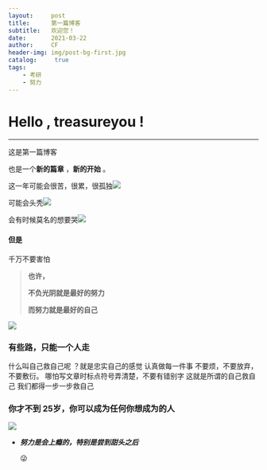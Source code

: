 ```yaml
---
layout:     post
title:      第一篇博客
subtitle:   欢迎您！
date:       2021-03-22
author:     CF
header-img: img/post-bg-first.jpg
catalog: 	 true
tags:
    - 考研
    - 努力
---
```






# Hello , treasureyou !

---





这是第一篇博客



也是一个**新的篇章** ，**新的开始** 。

这一年可能会很苦，很累，很孤独![](https://encrypted-tbn0.gstatic.com/images?q=tbn:ANd9GcTfSESPgi9178jPMLae0C85ao3bvSF-TWquRQ&usqp=CAU)



可能会头秃![](https://encrypted-tbn0.gstatic.com/images?q=tbn:ANd9GcTswfymgO0iQKShF1bYJG7eNuW3vnUn5AmkyQ&usqp=CAU)

会有时候莫名的想要哭![](https://encrypted-tbn0.gstatic.com/images?q=tbn:ANd9GcSr92BPdVxQy45aCbPQd3emjBCUqf4wfl81cQ&usqp=CAU)

#### 但是

千万不要害怕

> **也许，**
>
> **不负光阴就是最好的努力**
>
> **而努力就是最好的自己**  

![](https://cdn.colorhub.me/3C_qk0U1ilAgn8xvpXqgZQotzzMybyEbd7tB22qqls/auto/0/500/ce/0/bG9jYWw6Ly8vYTQv/N2IvN2YzOWRkODE5/ZTNjNzI5OGNjY2Y1/NjAwNWEyNTkxNzlj/OGM1YTQ3Yi5qcGVn.jpg)




### 有些路，只能一个人走





什么叫自己救自己呢 ？就是忠实自己的感觉
认真做每一件事
不要烦，不要放弃，不要敷衍。
哪怕写文章时标点符号弄清楚，不要有错别字
这就是所谓的自己救自己
我们都得一步一步救自己




### 你才不到 **25**岁，你可以成为任何你想成为的人

![](https://w.wallhaven.cc/full/rd/wallhaven-rdrx5w.png)

* ***努力是会上瘾的，特别是尝到甜头之后*** 

  😜
